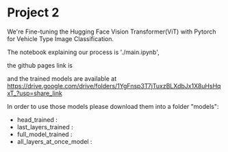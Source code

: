 # Project 2

We're Fine-tuning the Hugging Face Vision Transformer(ViT) with Pytorch for Vehicle Type Image Classification.

The notebook explaining our process is './main.ipynb', 

the github pages link is 

and the trained models are available at https://drive.google.com/drive/folders/1YgFnsp3T7jTuxzBLXdbJx1X8uHsHqxT_?usp=share_link

In order to use those models please download them into a folder "models":<br>
- head_trained : 
- last_layers_trained : 
- full_model_trained : 
- all_layers_at_once_model : 
